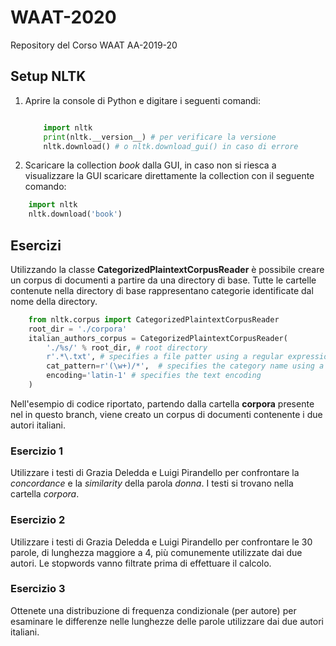 # WAAT-2020
Repository del Corso WAAT AA-2019-20

## Setup NLTK


1. Aprire la console di Python e digitare i seguenti comandi:
    
    ```python
    
        import nltk
        print(nltk.__version__) # per verificare la versione
        nltk.download() # o nltk.download_gui() in caso di errore
    ```

2. Scaricare la collection _book_ dalla GUI, in caso non si riesca a visualizzare la GUI scaricare direttamente 
la collection con il seguente comando:

```python
    import nltk
    nltk.download('book') 
 ```

## Esercizi

Utilizzando la classe __CategorizedPlaintextCorpusReader__ è possibile
creare un corpus di documenti a partire da una directory di base. Tutte
le cartelle contenute nella directory di base rappresentano categorie identificate 
dal nome della directory. 
```python
    from nltk.corpus import CategorizedPlaintextCorpusReader
    root_dir = './corpora'
    italian_authors_corpus = CategorizedPlaintextCorpusReader(
        './%s/' % root_dir, # root directory
        r'.*\.txt', # specifies a file patter using a regular expression -> read only .txt files
        cat_pattern=r'(\w+)/*',  # specifies the category name using a regular expression -> the category is the name of parent directory
        encoding='latin-1' # specifies the text encoding
    )
 ```
Nell'esempio di codice riportato, partendo dalla cartella __corpora__ presente nel in questo branch, 
viene creato un corpus di documenti contenente i due autori italiani.
### Esercizio 1

Utilizzare i testi di Grazia Deledda e Luigi Pirandello per confrontare la _concordance_ e la _similarity_
della parola *donna*. I testi si trovano nella cartella _corpora_.

### Esercizio 2

Utilizzare i testi di Grazia Deledda e Luigi Pirandello per confrontare le 30 parole, di lunghezza maggiore a 4, più comunemente 
utilizzate dai due autori. Le stopwords vanno filtrate prima di effettuare il calcolo.

### Esercizio 3

Ottenete una distribuzione di frequenza condizionale (per autore) per esaminare le differenze nelle lunghezze 
delle parole utilizzare dai due autori italiani.
